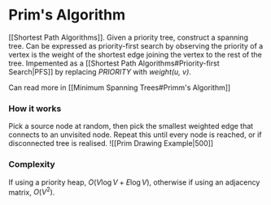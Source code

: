 # Prim's Algorithm
[[Shortest Path Algorithms]]. Given a priority tree, construct a spanning tree. Can be expressed as priority-first search by observing the priority of a vertex is the weight of the shortest edge joining the vertex to the rest of the tree. 
Impemented as a [[Shortest Path Algorithms#Priority-first Search|PFS]] by replacing *PRIORITY* with *weight(u, v)*.

Can read more in [[Minimum Spanning Trees#Primm's Algorithm]]

### How it works
Pick a source node at random, then  pick the smallest weighted edge that connects to an unvisited node. Repeat this until every node is reached, or if disconnected tree is realised.
![[Prim Drawing Example|500]]

### Complexity
If using a priority heap, $O(V \log V + E \log V)$, otherwise if using an adjacency matrix, $O(V^2)$.

